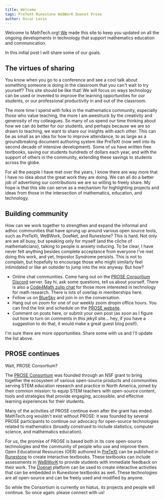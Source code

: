 ```yaml
---
title: Welcome
tags: PreTeXt Runestone WeBWorK Doenet Prose
author: Oscar Levin
---
```


Welcome to MathTech.org! [We](/about/) made this site to keep you updated on all the
ongoing developments in technology that support mathematics education and communication.

In this initial post I will share some of our goals.

<!-- break -->

## The virtues of sharing

You know when you go to a conference and see a cool talk about something someone is doing in the classroom that you can't wait to try yourself?  This site should be like that!  We will focus on ways technology can be used or invented to improve the learning opportunities for our students, or our professional productivity in and out of the classroom.

The more time I spend with folks in the mathematics community, especially those who value teaching, the more I am awestruck by the creativity and generosity of my colleagues.  So many of us spend our time thinking about how we can do better for our students, and perhaps because we are so drawn to teaching, we want to share our insights with each other.  This can be as small as an idea for how to improve attendance, to as large as a groundbreaking document authoring system like PreTeXt (now well into its second decade of intensive development).  Some of us have written free textbooks, saving our students hundreds of dollars each year, and with the support of others in the community, extending these savings to students across the globe.

For all the people I have met over the years, I know there are way more that I have no idea about the great work they are doing.  We can all do a better job of advertising our contributions we are so willing to freely share.  My hope is that this site can serve as a mechanism for highlighting projects and ideas from those in the intersection of mathematics, education, and technology.


## Building community

How can we work together to strengthen and expand the informal and adhoc communities that have sprung up around various open source tools, such as PreTeXt, WeBWork, DoeNet, and Runestone?  This is hard.  Not only are we all busy, but speaking only for myself (and the cliche of mathematicians), talking to people is anxiety inducing.  To be clear, I have never felt anything besides complete acceptance from everyone I've met doing this work, and yet, Impostor Syndrome persists.  This is not to complain, but hopefully to encourage those who might similarly feel intimidated or like an outsider to jump into the mix anyway.  But how?

- Online chat communities.  Come hang out on the [PROSE Consortium Discord](https://discord.gg/3pVWQtf9rt) server.  Say hi, ask some questions, tell us about yourself.  There is also a [Code4Math zulip chat](https://code4math.zulipchat.com/) for those more interested in technology for math research.  There is lots of overlap in memberships here.
- Follow us on [BlueSky](https://bsky.app/profile/mathtech.org) and join in on the conversation.
- Hang out on zoom for one of our weekly zoom dropin office hours.  You can find the link and schedule on the [PROSE website](https://prose.runestone.academy/#upcoming-events).
- Comment on posts here, or submit your own post (as soon as I figure out how to turn on comments in this jekyll site... hey, if you have a suggestion to do that, it would make a great guest blog post!).

I'm sure there are more opportunities.  Share some with us and I'll update the list above.

## PROSE continues

Wait, PROSE Consortium?

The [PROSE Consortium](https://prose.runestone.academy) was founded through an NSF grant to bring together the ecosystem of various open-source products and communities serving STEM education research and practice in North America, joined by their common mission: to equip STEM teachers with open-source content, tools and strategies that provide engaging, accessible, and effective learning experiences for their students.

Many of the activities of PROSE continue even after the grant has ended.
MathTech.org wouldn't exist without PROSE: it was founded by several PROSE participants to continue our advocacy for open-source technologies related to mathematics
(broadly construed to include statistics, computer science, and mathematics education).

For us, the promise of PROSE is based both in its core open-source technologies and the community of people who use and improve them.  Open Educational Resources (OER) authored in [PreTeXt](https://pretextbook.org) can be published in [Runestone](https://runestone.academy) to create interactive textbooks.  These textbooks can include assessments in [WeBWorK](https://webwork.maa.org) to provide students with immediate feedback on their work.  The [Doenet](https://doenet.org) platform can be used to create interactive activities that can be embedded in Runestone textbooks as well.  These technologies are all open-source and can be freely used and modified by anyone.

So while the Consortium is currently on hiatus, its projects and people will continue.  So once again: please connect with us!
